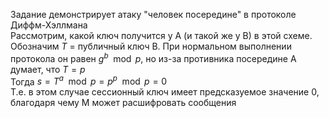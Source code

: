 Задание демонстрирует атаку "человек посередине" в протоколе Диффм-Хэллмана  
Рассмотрим, какой ключ получится у A (и такой же у B) в этой схеме. Обозначим $T$ = публичный ключ B.
При нормальном выполнении протокола он равен $g^b\mod p$, но из-за противника посередине A думает, что $T=p$  
Тогда $s = T^a\mod p = p^p\mod p  = 0$  
Т.е. в этом случае сессионный ключ имеет предсказуемое значение 0, благодаря чему M может расшифровать сообщения
